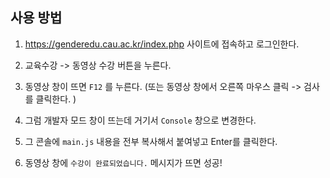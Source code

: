 ## 사용 방법
1. https://genderedu.cau.ac.kr/index.php 사이트에 접속하고 로그인한다.

2. 교육수강 -> 동영상 수강 버튼을 누른다.

3. 동영상 창이 뜨면 `F12` 를 누른다.
(또는 동영상 창에서 오른쪽 마우스 클릭 -> 검사를 클릭한다. )

4. 그럼 개발자 모드 창이 뜨는데 거기서 `Console` 창으로 변경한다.

5. 그 콘솔에 `main.js` 내용을 전부 복사해서 붙여넣고 Enter를 클릭한다.

6. 동영상 창에 `수강이 완료되었습니다.` 메시지가 뜨면 성공!
